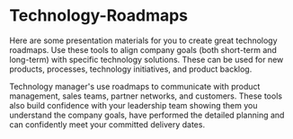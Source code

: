 # Technology-Roadmaps
Here are some presentation materials for you to create great technology roadmaps. Use these tools to align company goals (both short-term and long-term) with specific technology solutions. These can be used for new products, processes, technology initiatives, and product backlog.

Technology manager's use roadmaps to communicate with product management, sales teams, partner networks, and customers. These tools also build confidence with your leadership team showing them you understand the company goals, have performed the detailed planning and can confidently meet your committed delivery dates.
